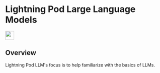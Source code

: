 # Lightning Pod Large Language Models

<a
href="https://lightning.ai" ><img src ="https://img.shields.io/badge/-Lightning-792ee5?logo=pytorchlightning&logoColor=white" height="28"/>
</a>

## Overview

Lightning Pod LLM's focus is to help familiarize with the basics of LLMs.
